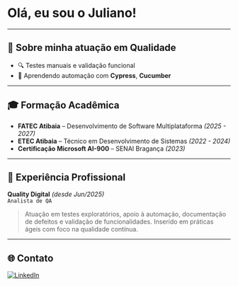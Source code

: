# Olá, eu sou o Juliano!
---

## 🧪 Sobre minha atuação em Qualidade

- 🔍 Testes manuais e validação funcional
- 🧪 Aprendendo automação com **Cypress**, **Cucumber**

---

## 🎓 Formação Acadêmica

- **FATEC Atibaia** – Desenvolvimento de Software Multiplataforma *(2025 - 2027)*  
- **ETEC Atibaia** – Técnico em Desenvolvimento de Sistemas *(2022 - 2024)*  
- **Certificação Microsoft AI-900** – SENAI Bragança *(2023)*

---

## 💼 Experiência Profissional

**Quality Digital** *(desde Jun/2025)*  
`Analista de QA`  
> Atuação em testes exploratórios, apoio à automação, documentação de defeitos e validação de funcionalidades. Inserido em práticas ágeis com foco na qualidade contínua.

---

## 🌐 Contato

[![LinkedIn](https://img.shields.io/badge/-LinkedIn-%230077B5?style=for-the-badge&logo=linkedin&logoColor=white)](https://www.linkedin.com/in/sntooosk)
